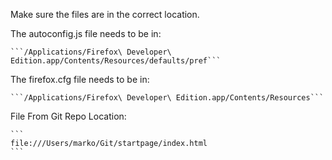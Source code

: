 Make sure the files are in the correct location.

The autoconfig.js file needs to be in:

    ```/Applications/Firefox\ Developer\ Edition.app/Contents/Resources/defaults/pref```

The firefox.cfg file needs to be in:

    ```/Applications/Firefox\ Developer\ Edition.app/Contents/Resources```

File From Git Repo Location:

	```
	file:///Users/marko/Git/startpage/index.html
	```
